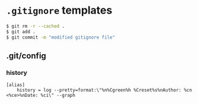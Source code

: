 # `.gitignore` templates

```sh
$ git rm -r --cached .
$ git add .
$ git commit -m "modified gitignore file"
```

## .git/config

### history

```
[alias]
	history = log --pretty=format:\"%n%Cgreen%h %Creset%s%nAuthor: %cn <%ce>%nDate: %ci\" --graph
```
